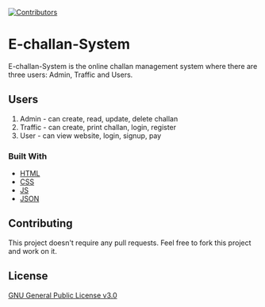 [![Contributors][contributors-shield]][contributors-url]


# E-challan-System

E-challan-System is the online challan management system where there are three users: Admin, Traffic and Users.

## Users

1. Admin - can create, read, update, delete challan
2. Traffic - can create, print challan, login, register
3. User - can view website, login, signup, pay

### Built With

* [HTML](https://developer.mozilla.org/en-US/docs/Web/HTML)
* [CSS](https://developer.mozilla.org/en-US/docs/Web/CSS)
* [JS](https://www.javascript.com/)
* [JSON](https://www.json.org/json-en.html)

## Contributing
This project doesn't require any pull requests. Feel free to fork this project and work on it.

## License
[GNU General Public License v3.0](https://choosealicense.com/licenses/gpl-3.0/)



<!-- MARKDOWN LINKS & IMAGES -->
<!-- https://www.markdownguide.org/basic-syntax/#reference-style-links -->
[contributors-shield]: https://img.shields.io/github/contributors/othneildrew/Best-README-Template.svg?style=for-the-badge
[contributors-url]: https://github.com/dibas-np/E-challan-System/graphs/contributors

